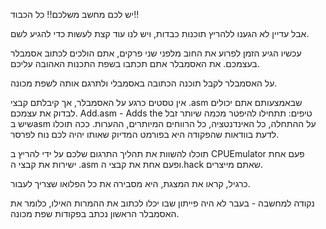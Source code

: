 יש לכם מחשב משלכם!! כל הכבוד!!

אבל עדיין לא הגענו ללהריץ תוכנות כבדות, ויש לנו עוד קצת לעשות כדי להגיע לשם.

עכשיו הגיע הזמן לפרוע את החוב מלפני שני פרקים, אתם הולכים לכתוב אסמבלר בעצמכם.
את האסמבלר אתם תכתבו בשפת התכנות האהובה עליכם.

על האסמבלר לקבל תוכנה הכתובה באסמבלי ולתרגם אותה לשפת מכונה.

אין טסטים כרגע על האסמבלר, אך קיבלתם קבצי .asm שבאמצעותם אתם יכולים לבדוק את עצמכם.
Add.asm - Adds the
טיפים:
תתחילו להיפטר מכמה שיותר זבל שיש בasm על ההתחלה, כל האינדנטציה, כל הרווחים המיותרים, ההערות.
ככה תוכלו לדעת בוודאות שהפקודה היא בפורמט המדיוק שאותו יהיה לכם נוח לפרסר.

תוכלו להשוות את תהליך התרגום שלכם על ידי להריץ ב CPUEmulator פעם אחת ישירות את קבצי ה .asm ופעם אחת את קבצי ה.hack שאתם מייצרים.

כרגיל, קראו את המצגת, היא מסבירה את כל הפלואו שצריך לעבור.

נקודה למחשבה - בעבר לא היה פייתון שבו יכלו לכתוב את ההמרות האילו, כלומר את האסמבלר הראשון נכתב בפקודות שפת מכונה.

